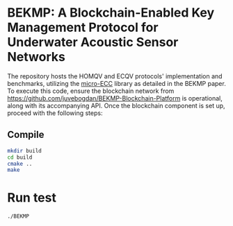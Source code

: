 # BEKMP: A Blockchain-Enabled Key Management Protocol for Underwater Acoustic Sensor Networks

The repository hosts the HOMQV and ECQV protocols' implementation and benchmarks, utilizing the [micro-ECC](https://github.com/kmackay/micro-ecc/) library as detailed in the BEKMP paper. To execute this code, ensure the blockchain network from https://github.com/juvebogdan/BEKMP-Blockchain-Platform is operational, along with its accompanying API. Once the blockchain component is set up, proceed with the following steps:

## Compile
```bash 
mkdir build
cd build
cmake ..
make
```

# Run test
```bash
./BEKMP
```
